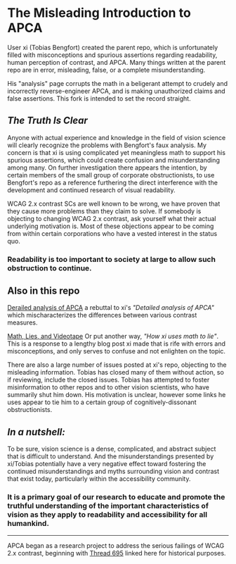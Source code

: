 # The Misleading Introduction to APCA

User xi (Tobias Bengfort) created the parent repo, which is unfortunately filled with misconceptions and spurious assertions regarding readability, human perception of contrast, and APCA. Many things written at the parent repo are in error, misleading, false, or a complete misunderstanding.

His "analysis" page corrupts the math in a beligerant attempt to crudely and incorrectly reverse-engineer APCA, and is making unauthorized claims and false assertions. This fork is intended to set the record straight.

## *The Truth Is Clear*
Anyone with actual experience and knowledge in the field of vision science will clearly recognize the problems with Bengfort's faux analysis. My concern is that xi is using complicated yet meaningless math to support his spurious assertions, which could create confusion and misunderstanding among many. On further investigation there appears the intention, by certain members of the small group of corporate obstructionists, to use Bengfort's repo as a reference furthering the direct interference with the development and continued research of visual readability.

WCAG 2.x contrast SCs are well known to be wrong, we have proven that they cause more problems than they claim to solve. If somebody is objecting to changing WCAG 2.x contrast, ask yourself what their actual underlying motivation is. Most of these objections appear to be coming from within certain corporations who have a vested interest in the status quo.

### Readability is too important to society at large to allow such obstruction to continue.

## Also in this repo
[Derailed analysis of APCA](https://github.com/Myndex/apca-introduction/blob/main/analysis.md) a rebuttal to xi's _"Detailed analysis of APCA"_ which mischaracterizes the differences between various contrast measures.

[Math, Lies, and Videotape](https://github.com/Myndex/apca-introduction/blob/main/Math_Lies_and_Video.md) Or put another way, _"How xi uses math to lie"_. This is a response to a lengthy blog post xi made that is rife with errors and misconceptions, and only serves to confuse and not enlighten on the topic.

There are also a large number of issues posted at xi's repo, objecting to the misleading information. Tobias has closed many of them without action, so if reviewing, include the closed issues. Tobias has attempted to foster misinformation to other repos and to other vision scientists, who have summarily shut him down. His motivation is unclear, however some links he uses appear to tie him to a certain group of cognitively-dissonant obstructionists.

## *In a nutshell:*
To be sure, vision science is a dense, complicated, and abstract subject that is difficult to understand. And the misunderstandings presented by xi/Tobias potentially have a very negative effect toward fostering the continued misunderstandings and myths surrounding vision and contrast that exist today, particularly within the accessibility community. 

### It is a primary goal of our research to educate and promote the truthful understanding of the important characteristics of vision as they apply to readability and accessibility for all humankind.

-----
APCA began as a research project to address the serious failings of WCAG 2.x contrast, beginning with [Thread 695](https://github.com/w3c/wcag/issues/695) linked here for historical purposes.
